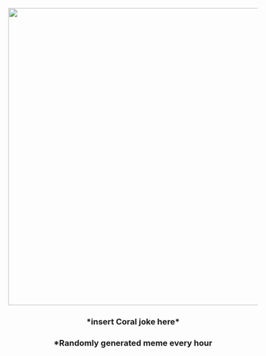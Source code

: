 <p align="center">
        <img src="https://i.redd.it/znxtl2f65e991.jpg" width="600" height="600">
        </p>
        <h3 align="center">*insert Coral joke here*</h3>
        <h3 align="center">*Randomly generated meme every hour</h3>
    